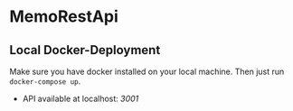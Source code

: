 # MemoRestApi

## Local Docker-Deployment

Make sure you have docker installed on your local machine. Then just run
`docker-compose up`.

- API available at localhost: _3001_

